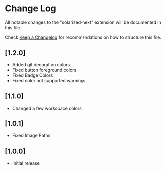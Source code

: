 # Change Log
All notable changes to the "solarized-next" extension will be documented in this file.

Check [Keep a Changelog](http://keepachangelog.com/) for recommendations on how to structure this file.

## [1.2.0]
- Added git decoration colors.
- Fixed button foreground colors
- Fixed Badge Colors
- Fixed color not supported warnings

## [1.1.0]
- Changed a few workspace colors

## [1.0.1]
- Fixed Image Paths

## [1.0.0]
- Initial release
